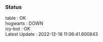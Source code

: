 ### Status


table : OK  
hogwarts : DOWN  
icy-bot : OK  
Latest Update : 2022-12-16 11:06:41.600843
